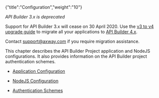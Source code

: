 {"title":"Configuration","weight":"10"}

*API Builder 3.x is deprecated*

Support for API Builder 3.x will cease on 30 April 2020. Use the [v3 to v4 upgrade guide](https://docs.axway.com/bundle/API_Builder_4x_allOS_en/page/api_builder_v3_to_v4_upgrade_guide.html) to migrate all your applications to [API Builder 4.x](https://docs.axway.com/bundle/API_Builder_4x_allOS_en/page/api_builder_getting_started_guide.html).

Contact [support@axway.com](mailto:support@axway.com) if you require migration assistance.

This chapter describes the API Builder Project application and NodeJS configurations. It also provides information on the API Builder project authentication schemes.

* [Application Configuration](/docs/appc/Axway_API_Builder/API_Builder/API_Builder_Developer_Guide/API_Builder_Project/Configuration/Application_Configuration/)

* [NodeJS Configuration](/docs/appc/Axway_API_Builder/API_Builder/API_Builder_Developer_Guide/API_Builder_Project/Configuration/NodeJS_Configuration/)

* [Authentication Schemes](/docs/appc/Axway_API_Builder/API_Builder/API_Builder_Developer_Guide/API_Builder_Project/Configuration/Authentication_Schemes/)
